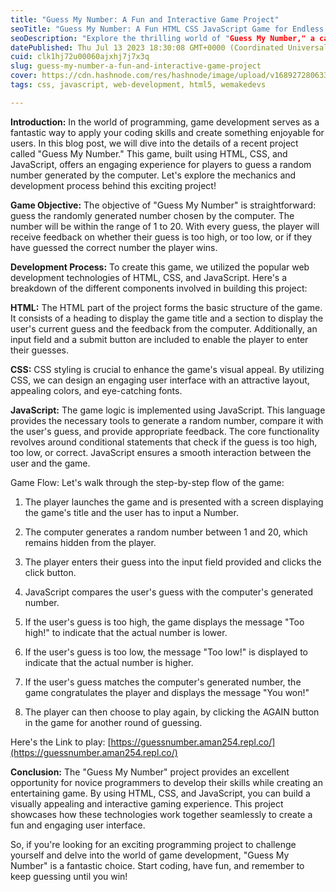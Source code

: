 ```yaml
---
title: "Guess My Number: A Fun and Interactive Game Project"
seoTitle: "Guess My Number: A Fun HTML CSS JavaScript Game for Endless Entertainm"
seoDescription: "Explore the thrilling world of "Guess My Number," a captivating game built using HTML, CSS, and JavaScript."
datePublished: Thu Jul 13 2023 18:30:08 GMT+0000 (Coordinated Universal Time)
cuid: clk1hj72u00060ajxhj7j7x3q
slug: guess-my-number-a-fun-and-interactive-game-project
cover: https://cdn.hashnode.com/res/hashnode/image/upload/v1689272806330/fd971346-d99f-4fba-a97e-9d3da9803b76.jpeg
tags: css, javascript, web-development, html5, wemakedevs

---
```


**Introduction:** In the world of programming, game development serves as a fantastic way to apply your coding skills and create something enjoyable for users. In this blog post, we will dive into the details of a recent project called "Guess My Number." This game, built using HTML, CSS, and JavaScript, offers an engaging experience for players to guess a random number generated by the computer. Let's explore the mechanics and development process behind this exciting project!

**Game Objective:** The objective of "Guess My Number" is straightforward: guess the randomly generated number chosen by the computer. The number will be within the range of 1 to 20. With every guess, the player will receive feedback on whether their guess is too high, or too low, or if they have guessed the correct number the player wins.

**Development Process:** To create this game, we utilized the popular web development technologies of HTML, CSS, and JavaScript. Here's a breakdown of the different components involved in building this project:

**HTML:** The HTML part of the project forms the basic structure of the game. It consists of a heading to display the game title and a section to display the user's current guess and the feedback from the computer. Additionally, an input field and a submit button are included to enable the player to enter their guesses.

**CSS:** CSS styling is crucial to enhance the game's visual appeal. By utilizing CSS, we can design an engaging user interface with an attractive layout, appealing colors, and eye-catching fonts.

**JavaScript:** The game logic is implemented using JavaScript. This language provides the necessary tools to generate a random number, compare it with the user's guess, and provide appropriate feedback. The core functionality revolves around conditional statements that check if the guess is too high, too low, or correct. JavaScript ensures a smooth interaction between the user and the game.

Game Flow: Let's walk through the step-by-step flow of the game:

1. The player launches the game and is presented with a screen displaying the game's title and the user has to input a Number.
    
2. The computer generates a random number between 1 and 20, which remains hidden from the player.
    
3. The player enters their guess into the input field provided and clicks the click button.
    
4. JavaScript compares the user's guess with the computer's generated number.
    
5. If the user's guess is too high, the game displays the message "Too high!" to indicate that the actual number is lower.
    
6. If the user's guess is too low, the message "Too low!" is displayed to indicate that the actual number is higher.
    
7. If the user's guess matches the computer's generated number, the game congratulates the player and displays the message "You won!"
    
8. The player can then choose to play again, by clicking the AGAIN button in the game for another round of guessing.
    

Here's the Link to play: [https://guessnumber.aman254.repl.co/](https://guessnumber.aman254.repl.co/)

**Conclusion:** The "Guess My Number" project provides an excellent opportunity for novice programmers to develop their skills while creating an entertaining game. By using HTML, CSS, and JavaScript, you can build a visually appealing and interactive gaming experience. This project showcases how these technologies work together seamlessly to create a fun and engaging user interface.

So, if you're looking for an exciting programming project to challenge yourself and delve into the world of game development, "Guess My Number" is a fantastic choice. Start coding, have fun, and remember to keep guessing until you win!